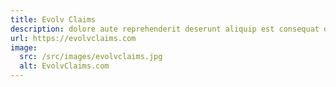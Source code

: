 ```yaml
---
title: Evolv Claims
description: dolore aute reprehenderit deserunt aliquip est consequat duis ex labore pariatur velit dolor exercitation duis duis excepteur fugiat fugiat non consequat mollit
url: https://evolvclaims.com
image:
  src: /src/images/evolvclaims.jpg
  alt: EvolvClaims.com
---
```

